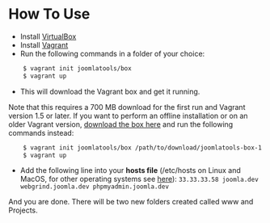 # How To Use

* Install [VirtualBox](http://www.virtualbox.org/)
* Install [Vagrant](http://downloads.vagrantup.com/)
* Run the following commands in a folder of your choice:

```bash
    $ vagrant init joomlatools/box
    $ vagrant up
```
    
* This will download the Vagrant box and get it running. 

Note that this requires a 700 MB download for the first run and Vagrant version 1.5 or later. If you want to perform an offline installation or on an older Vagrant version, [download the box here](https://vagrantcloud.com/joomlatools/box/version/1/provider/virtualbox.box) and run the following commands instead:

```bash
    $ vagrant init joomlatools/box /path/to/download/joomlatools-box-1.2.box
    $ vagrant up
```

* Add the following line into your **hosts file** (/etc/hosts on Linux and MacOS, for other operating systems see [here](http://en.wikipedia.org/wiki/Hosts_%28file%29#Location_in_the_file_system)): `33.33.33.58 joomla.dev webgrind.joomla.dev phpmyadmin.joomla.dev`

And you are done. There will be two new folders created called www and Projects.